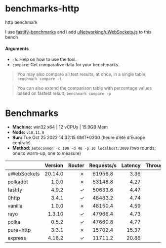 # benchmarks-http

http benchmark

I use [fastify-benchmarks](https://github.com/fastify/benchmarks) and i add [uNetworking/uWebSockets.js](https://github.com/uNetworking/uWebSockets.js) to this bench

#### Arguments

* `-h`: Help on how to use the tool.
* `compare`: Get comparative data for your benchmarks.

> You may also compare all test results, at once, in a single table; `benchmark compare -t`

> You can also extend the comparison table with percentage values based on fastest result; `benchmark compare -p`
# Benchmarks

* __Machine:__ win32 x64 | 12 vCPUs | 15.9GB Mem
* __Node:__ `v18.11.0`
* __Run:__ Tue Oct 25 2022 14:32:15 GMT+0200 (heure d’été d’Europe centrale)
* __Method:__ `autocannon -c 100 -d 40 -p 10 localhost:3000` (two rounds; one to warm-up, one to measure)

|             | Version | Router | Requests/s | Latency | Throughput/Mb |
| :--         | --:     | --:    | :-:        | --:     | --:           |
| uWebSockets | 20.14.0 | ✗      | 61956.8    | 3.36    | 7.09          |
| polkadot    | 1.0.0   | ✗      | 53148.8    | 4.27    | 9.48          |
| fastify     | 4.9.2   | ✓      | 50633.6    | 4.47    | 9.08          |
| 0http       | 3.4.1   | ✓      | 48483.2    | 4.74    | 8.65          |
| vanilla     | 1.0.0   | ✗      | 48150.4    | 4.59    | 8.77          |
| rayo        | 1.3.10  | ✓      | 47966.4    | 4.73    | 8.55          |
| polka       | 0.5.2   | ✓      | 47660.8    | 4.77    | 8.50          |
| pure-http   | 3.3.1   | ✗      | 15702.4    | 15.37   | 3.43          |
| express     | 4.18.2  | ✓      | 11711.2    | 20.86   | 2.09          |